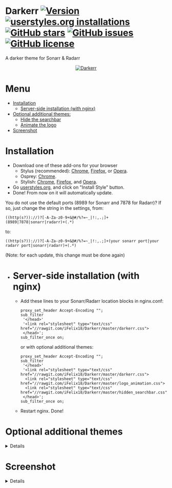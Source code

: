 # Darkerr [![Version](https://img.shields.io/badge/version-2.6-ED1C24.svg?longCache=true&style=flat-square)](https://github.com/iFelix18/Darkerr/blob/master/README.md#installation) [![userstyles.org installations](https://img.shields.io/badge/dynamic/json.svg?label=userstyles.org%20installations&url=https%3A%2F%2Fwidget.userstyles.org%2Fstyles%2F142759%2Fdarkerr-a-darker-theme-for-sonarr-radarr.json&query=total_installs&colorB=d09b75&longCache=true&style=flat-square)](https://userstyles.org/styles/142759/darkerr-a-darker-theme-for-sonarr-radarr) [![GitHub stars](https://img.shields.io/github/stars/iFelix18/Darkerr.svg?longCache=true&style=flat-square)](https://github.com/iFelix18/Darkerr/stargazers) [![GitHub issues](https://img.shields.io/github/issues/iFelix18/Darkerr.svg?longCache=true&style=flat-square)](https://github.com/iFelix18/Darkerr/issues) [![GitHub license](https://img.shields.io/github/license/iFelix18/Darkerr.svg?longCache=true&style=flat-square)](https://creativecommons.org/licenses/by-sa/4.0/)
A darker theme for Sonarr &amp; Radarr
<p align="center">
 <a href="https://github.com/iFelix18/Darkerr/blob/master/README.md#screenshot">
  <img src="https://i.imgur.com/sz99ZPq.jpg" title="Click to see more screenshots" alt="Darkerr"/>
 </a>
</p>

# Menu
* [Installation](https://github.com/iFelix18/Darkerr/blob/master/README.md#installation)
  * [Server-side installation (with nginx)](https://github.com/iFelix18/Darkerr/blob/master/README.md#server-side-installation)
* [Optional additional themes:](https://github.com/iFelix18/Darkerr/blob/master/README.md#optional-additional-themes)
  * [Hide the searchbar](https://github.com/iFelix18/Darkerr/blob/master/README.md#hide-the-searchbar)
  * [Animate the logo](https://github.com/iFelix18/Darkerr/blob/master/README.md#animate-the-logo)
* [Screenshot](https://github.com/iFelix18/Darkerr/blob/master/README.md#screenshot)
# Installation
* Download one of these add-ons for your browser
  * Stylus (recommended): [Chrome](https://chrome.google.com/webstore/detail/clngdbkpkpeebahjckkjfobafhncgmne), [Firefox](https://addons.mozilla.org/firefox/addon/styl-us/), or [Opera](https://github.com/schomery/stylish-chrome/).
  * Osprey: [Chrome](https://chrome.google.com/webstore/detail/osprey/ekjapccimkannnfgcnnoajhfdglobgak).
  * Stylish: [Chrome](https://chrome.google.com/webstore/detail/stylish-custom-themes-for/fjnbnpbmkenffdnngjfgmeleoegfcffe), [Firefox](https://addons.mozilla.org/en-US/firefox/addon/stylish/), and [Opera](https://addons.opera.com/en-gb/extensions/details/stylish/).
* Go [userstyles.org](https://userstyles.org/styles/142759/darkerr-a-darker-theme-for-sonarr-radarr), and click on "Install Style" button.
* Done! From now on it will automatically update.

You do not use the default ports (8989 for Sonarr and 7878 for Radarr)?
If so, just change the string in the settings, from:
```
((http(s?))://)?[-A-Za-z0-9+&@#/%?=~_|!:,.;]+(8989|7878|sonarr|radarr)+(.*)
```
to:
```
((http(s?))://)?[-A-Za-z0-9+&@#/%?=~_|!:,.;]+(your sonarr port|your radarr port|sonarr|radarr)+(.*)
```
(Note: for each update, this change must be done again)

* # Server-side installation (with nginx)
  * Add these lines to your Sonarr/Radarr location blocks in nginx.conf:
    ```
    proxy_set_header Accept-Encoding "";
    sub_filter
     '</head>'
     '<link rel="stylesheet" type="text/css" href="//rawgit.com/iFelix18/Darkerr/master/darkerr.css">
     </head>';
    sub_filter_once on;
    ```
    or with optional additional themes:
    ```
    proxy_set_header Accept-Encoding "";
    sub_filter
     '</head>'
     '<link rel="stylesheet" type="text/css" href="//rawgit.com/iFelix18/Darkerr/master/darkerr.css">
      <link rel="stylesheet" type="text/css" href="//rawgit.com/iFelix18/Darkerr/master/logo_animation.css">
      <link rel="stylesheet" type="text/css" href="//rawgit.com/iFelix18/Darkerr/master/hidden_searchbar.css">
     </head>';
    sub_filter_once on;
    ```
  * Restart nginx. Done!
  
# Optional additional themes
<details>
 
* # Hide the searchbar
  <p align="center">
    <img src="http://i.imgur.com/6sdDzxq.gif" alt="searchbar"/>
  </p>
  <p>Download <a href="https://userstyles.org/styles/142942/darkerr-searchbar-theme-for-sonarr-radarr">here</a>.</p>

* # Animate the logo
  <p align="center">
    <img src="http://i.imgur.com/2Ie6BFm.gif" alt="logo"/>
  </p>
  <p>Download <a href="https://userstyles.org/styles/142943/darkerr-logo-theme-for-sonarr-radarr">here</a>.</p>
</details>

# Screenshot
<details>
 <p align="center">
  Detailed view:
  <img src="https://i.imgur.com/aHxTA5c.jpg" alt="detailed view"/>
 </p>
 <p align="center">
  Overview list:
  <img src="https://i.imgur.com/DHDo6uS.jpg" alt="overview list"/>
 </p>
</details> 
